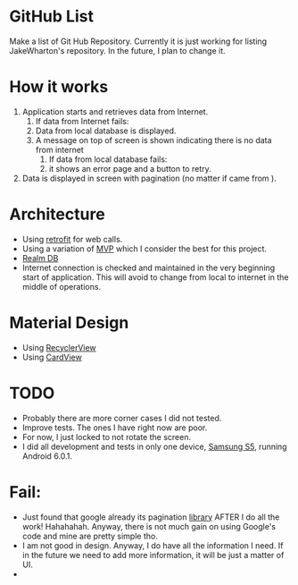 # GitHub List 

Make a list of Git Hub Repository. Currently it is just working for listing JakeWharton's repository. In the future, I plan to change it.

# How it works

1. Application starts and retrieves data from Internet.
   1. If data from Internet fails:
   1. Data from local database is displayed.
   1. A message on top of screen is shown indicating there is no data from internet
      1. If data from local database fails:
      1. it shows an error page and a button to retry. 
1. Data is displayed in screen with pagination (no matter if came from ).

# Architecture

* Using [retrofit](http://square.github.io/retrofit/) for web calls.
* Using a variation of [MVP](https://en.wikipedia.org/wiki/Model%E2%80%93view%E2%80%93presenter) which I consider the best for this project.
* [Realm DB](https://blog.realm.io/realm-for-android/?)
* Internet connection is checked and maintained in the very beginning start of application. This will avoid to change from local to internet in the middle of operations.

# Material Design

* Using [RecyclerView](https://developer.android.com/reference/android/support/v7/widget/RecyclerView.html)
* Using [CardView](https://developer.android.com/training/material/lists-cards.html)

# TODO

* Probably there are more corner cases I did not tested.
* Improve tests. The ones I have right now are poor.
* For now, I just locked to not rotate the screen. 
* I did all development and tests in only one device, [Samsung S5](https://www.phonearena.com/phones/Samsung-Galaxy-S5_id8202), running Android 6.0.1.

# Fail:

* Just found that google already its pagination [library](https://developer.android.com/topic/libraries/architecture/paging.html) AFTER I do all the work! Hahahahah. Anyway, there is not much gain on using Google's code and mine are pretty simple tho.
* I am not good in design. Anyway, I do have all the information I need. If in the future we need to add more information, it will be just a matter of UI.
* 